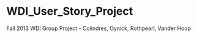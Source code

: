 WDI_User_Story_Project
======================

Fall 2013 WDI Group Project - Colindres, Oynick, Rothpearl, Vander Hoop
